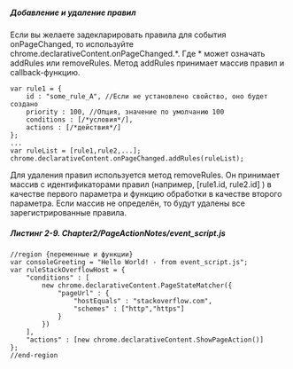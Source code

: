 ##### Добавление и удаление правил

Если вы желаете задекларировать правила для события onPageChanged, то используйте chrome.declarativeContent.onPageChanged.\*. Где \* может означать addRules или removeRules. Метод addRules принимает массив правил и callback-функцию.

```
var rule1 = {
    id : "some_rule_A", //Если не установлено свойство, оно будет создано
    priority : 100, //Опция, значение по умолчанию 100
    conditions : [/*условия*/],
    actions : [/*действия*/]
};
...
var ruleList = [rule1,rule2,...];
chrome.declarativeContent.onPageChanged.addRules(ruleList);
```

Для удаления правил используется метод removeRules. Он принимает массив с идентификаторами правил \(например, \[rule1.id, rule2.id\] \) в качестве первого параметра и функцию обработки в качестве второго параметра. Если массив не определён, то будут удалены все зарегистрированные правила.

##### Листинг 2-9. _Chapter2/PageActionNotes/event_script.js_

```
//region {переменные и функции}
var consoleGreeting = "Hello World! - from event_script.js";
var ruleStackOverflowHost = {
    "conditions" : [
        new chrome.declarativeContent.PageStateMatcher({
            "pageUrl" : {
                "hostEquals" : "stackoverflow.com",
                "schemes" : ["http","https"]
            }
        })
    ],
    "actions" : [new chrome.declarativeContent.ShowPageAction()]
};
//end-region
```

